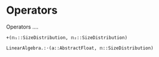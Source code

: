 # Operators

Operators ....

```@docs
+(𝕟₁::SizeDistribution, 𝕟₂::SizeDistribution)
```

```@docs
LinearAlgebra.:⋅(a::AbstractFloat, 𝕟::SizeDistribution)
```